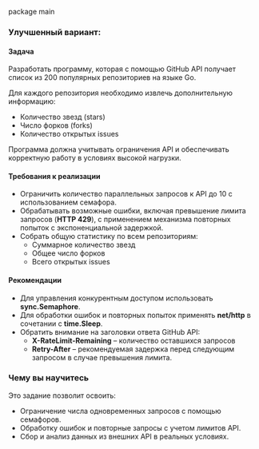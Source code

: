 package main

### Улучшенный вариант:

#### **Задача**
Разработать программу, которая с помощью GitHub API получает список из 200 популярных репозиториев на языке Go.

Для каждого репозитория необходимо извлечь дополнительную информацию:
- Количество звезд (stars)
- Число форков (forks)
- Количество открытых issues

Программа должна учитывать ограничения API и обеспечивать корректную работу в условиях высокой нагрузки.

#### **Требования к реализации**
- Ограничить количество параллельных запросов к API до 10 с использованием семафора.
- Обрабатывать возможные ошибки, включая превышение лимита запросов (**HTTP 429**), с применением механизма повторных попыток с экспоненциальной задержкой.
- Собрать общую статистику по всем репозиториям:
    - Суммарное количество звезд
    - Общее число форков
    - Всего открытых issues

#### **Рекомендации**
- Для управления конкурентным доступом использовать **sync.Semaphore**.
- Для обработки ошибок и повторных попыток применять **net/http** в сочетании с **time.Sleep**.
- Обратить внимание на заголовки ответа GitHub API:
    - **X-RateLimit-Remaining** – количество оставшихся запросов
    - **Retry-After** – рекомендуемая задержка перед следующим запросом в случае превышения лимита.

### **Чему вы научитесь**
Это задание позволит освоить:
- Ограничение числа одновременных запросов с помощью семафоров.
- Обработку ошибок и повторные запросы с учетом лимитов API.
- Сбор и анализ данных из внешних API в реальных условиях.